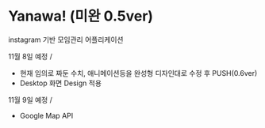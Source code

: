 # Yanawa! (미완 0.5ver)

instagram 기반 모임관리 어플리케이션


11월 8일 예정 /
+ 현재 임의로 짜둔 수치, 애니메이션등을 완성형 디자인대로 수정 후 PUSH(0.6ver)
+ Desktop 화면 Design 적용

11월 9일 예정 /
+ Google Map API 
